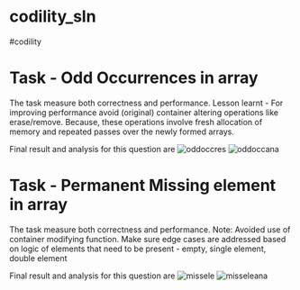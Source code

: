 # codility_sln

#codility

<h1>Task - Odd Occurrences in array</h1>

The task measure both correctness and performance.
Lesson learnt - For improving performance avoid (original) container altering operations like erase/remove.
Because, these operations involve fresh allocation of memory and repeated passes over the newly formed arrays.

Final result and analysis for this question are
![oddoccres](https://user-images.githubusercontent.com/78660493/154826854-e55d0a21-141e-49e8-b965-52a262d7a7d5.png)
![oddoccana](https://user-images.githubusercontent.com/78660493/154826864-1ddf40a1-b635-49a1-ab7e-f4d1309a304b.png)

<h1>Task - Permanent Missing element in array</h1>


The task measure both correctness and performance.
Note: 
Avoided use of container modifying function.
Make sure edge cases are addressed based on logic of elements that need to be present - empty, single element, double element

Final result and analysis for this question are
![missele](https://user-images.githubusercontent.com/78660493/154865463-687f38d8-a8d2-405e-a8cb-eeccdfe84026.png)
![misseleana](https://user-images.githubusercontent.com/78660493/154865470-3b13e72a-d318-4953-a281-40820b09bf0b.png)


